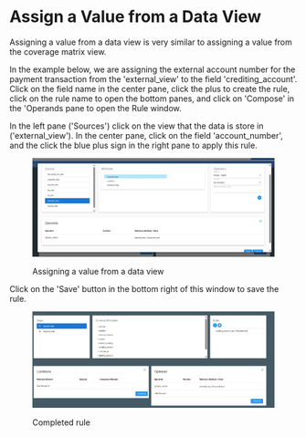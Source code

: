 # Assign a Value from a Data View

Assigning a value from a data view is very similar to assigning a value from the coverage matrix view. &#x20;

In the example below, we are assigning the external account number for the payment transaction from the 'external\_view' to the field 'crediting\_account'.  Click on the field name in the center pane, click the plus to create the rule, click on the rule name to open the bottom panes, and click on 'Compose' in the 'Operands pane to open the Rule window. &#x20;

In the left pane ('Sources') click on the view that the data is store in ('external\_view').  In the center pane, click on the field 'account\_number', and the click the blue plus sign in the right pane to apply this rule. &#x20;

<figure><img src="../../../../../.gitbook/assets/image (831).png" alt=""><figcaption><p>Assigning a value from a data view</p></figcaption></figure>

Click on the 'Save' button in the bottom right of this window to save the rule.

<figure><img src="../../../../../.gitbook/assets/image (832).png" alt=""><figcaption><p>Completed rule</p></figcaption></figure>
